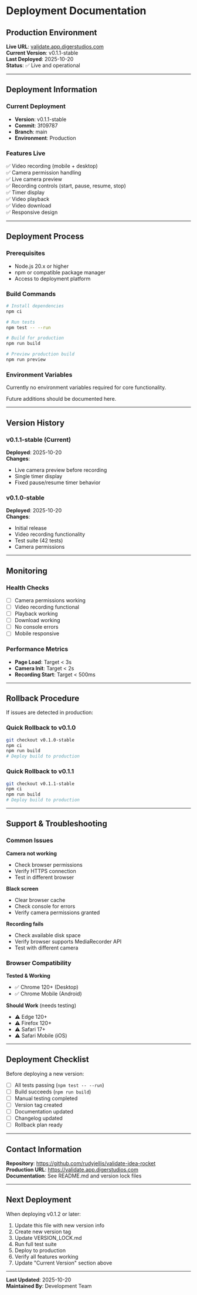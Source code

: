 # Deployment Documentation

## Production Environment

**Live URL**: [validate.app.digerstudios.com](https://validate.app.digerstudios.com)  
**Current Version**: v0.1.1-stable  
**Last Deployed**: 2025-10-20  
**Status**: ✅ Live and operational

---

## Deployment Information

### Current Deployment
- **Version**: v0.1.1-stable
- **Commit**: 3f09787
- **Branch**: main
- **Environment**: Production

### Features Live
✅ Video recording (mobile + desktop)  
✅ Camera permission handling  
✅ Live camera preview  
✅ Recording controls (start, pause, resume, stop)  
✅ Timer display  
✅ Video playback  
✅ Video download  
✅ Responsive design  

---

## Deployment Process

### Prerequisites
- Node.js 20.x or higher
- npm or compatible package manager
- Access to deployment platform

### Build Commands
```bash
# Install dependencies
npm ci

# Run tests
npm test -- --run

# Build for production
npm run build

# Preview production build
npm run preview
```

### Environment Variables
Currently no environment variables required for core functionality.

Future additions should be documented here.

---

## Version History

### v0.1.1-stable (Current)
**Deployed**: 2025-10-20  
**Changes**:
- Live camera preview before recording
- Single timer display
- Fixed pause/resume timer behavior

### v0.1.0-stable
**Deployed**: 2025-10-20  
**Changes**:
- Initial release
- Video recording functionality
- Test suite (42 tests)
- Camera permissions

---

## Monitoring

### Health Checks
- [ ] Camera permissions working
- [ ] Video recording functional
- [ ] Playback working
- [ ] Download working
- [ ] No console errors
- [ ] Mobile responsive

### Performance Metrics
- **Page Load**: Target < 3s
- **Camera Init**: Target < 2s
- **Recording Start**: Target < 500ms

---

## Rollback Procedure

If issues are detected in production:

### Quick Rollback to v0.1.0
```bash
git checkout v0.1.0-stable
npm ci
npm run build
# Deploy build to production
```

### Quick Rollback to v0.1.1
```bash
git checkout v0.1.1-stable
npm ci
npm run build
# Deploy build to production
```

---

## Support & Troubleshooting

### Common Issues

**Camera not working**
- Check browser permissions
- Verify HTTPS connection
- Test in different browser

**Black screen**
- Clear browser cache
- Check console for errors
- Verify camera permissions granted

**Recording fails**
- Check available disk space
- Verify browser supports MediaRecorder API
- Test with different camera

### Browser Compatibility

**Tested & Working**
- ✅ Chrome 120+ (Desktop)
- ✅ Chrome Mobile (Android)

**Should Work** (needs testing)
- ⚠️ Edge 120+
- ⚠️ Firefox 120+
- ⚠️ Safari 17+
- ⚠️ Safari Mobile (iOS)

---

## Deployment Checklist

Before deploying a new version:

- [ ] All tests passing (`npm test -- --run`)
- [ ] Build succeeds (`npm run build`)
- [ ] Manual testing completed
- [ ] Version tag created
- [ ] Documentation updated
- [ ] Changelog updated
- [ ] Rollback plan ready

---

## Contact Information

**Repository**: https://github.com/rudyjellis/validate-idea-rocket  
**Production URL**: https://validate.app.digerstudios.com  
**Documentation**: See README.md and version lock files

---

## Next Deployment

When deploying v0.1.2 or later:

1. Update this file with new version info
2. Create new version tag
3. Update VERSION_LOCK.md
4. Run full test suite
5. Deploy to production
6. Verify all features working
7. Update "Current Version" section above

---

**Last Updated**: 2025-10-20  
**Maintained By**: Development Team
